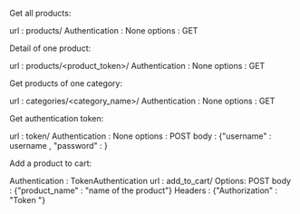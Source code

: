 Get all products:

url : products/
Authentication : None
options : GET


Detail of one product:

url : products/<product_token>/
Authentication : None
options : GET

Get products of one category:

url : categories/<category_name>/
Authentication : None
options : GET


Get authentication token:

url : token/
Authentication : None
options : POST
body : {"username" : username , "password" : <password>}


Add a product to cart:

Authentication : TokenAuthentication
url : add_to_cart/
Options: POST
body : {"product_name" : "name of the product"}
Headers : {"Authorization" : "Token <user token>"}


